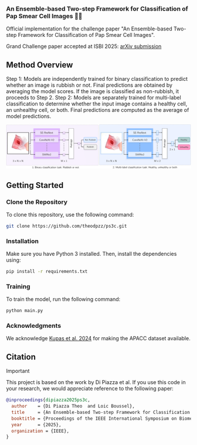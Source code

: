 ### An Ensemble-based Two-step Framework for Classification of Pap Smear Cell Images 🔬🧬
Official implementation for the challenge paper "An Ensemble-based Two-step Framework for Classification of Pap Smear Cell Images".

Grand Challenge paper accepted at ISBI 2025: [arXiv submission](https://arxiv.org/abs/2503.10312)

## Method Overview

Step 1: Models are independently trained for binary classification to predict whether an image is rubbish or not. Final predictions are obtained by averaging the model scores. If the image is classified as non-rubbish, it proceeds to Step 2. Step 2: Models are separately trained for multi-label classification to determine whether the input image contains a healthy cell, an unhealthy cell, or both. Final predictions are computed as the average of model predictions.

<img src="https://github.com/theodpzz/ps3c/blob/main/figures/method_overview.png" alt="Method overview" width="900">

## Getting Started

### Clone the Repository

To clone this repository, use the following command:

```bash
git clone https://github.com/theodpzz/ps3c.git
```

### Installation

Make sure you have Python 3 installed. Then, install the dependencies using:

```bash
pip install -r requirements.txt
```

### Training

To train the model, run the following command:

```bash
python main.py
```

### Acknowledgments

We acknowledge [Kupas et al. 2024](https://www.nature.com/articles/s41597-024-03596-3) for making the APACC dataset available.

## Citation

> [!IMPORTANT]  
> This project is based on the work by Di Piazza et al. If you use this code in your research, we would appreciate reference to the following paper:

```BibTeX
@inproceedings{dipiazza2025ps3c,
  author    = {Di Piazza Theo  and Loic Boussel},
  title     = {An Ensemble-based Two-step Framework for Classification of Pap Smear Cell Images},
  booktitle = {Proceedings of the IEEE International Symposium on Biomedical Imaging (ISBI)},
  year      = {2025},
  organization = {IEEE},
}
```
